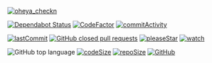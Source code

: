[![oheya_checkn](https://user-images.githubusercontent.com/51361424/99632157-1adfff00-2a80-11eb-9415-658c8a44544f.png)](https://github.com/tak-st/oheya_checkn)

[![Dependabot Status](https://api.dependabot.com/badges/status?host=github&repo=tak-st/oheya_checkn)](https://dependabot.com)
[![CodeFactor](https://www.codefactor.io/repository/github/tak-st/oheya_checkn/badge)](https://www.codefactor.io/repository/github/tak-st/oheya_checkn)
[![commitActivity](https://img.shields.io/github/commit-activity/w/tak-st/oheya_checkn)](https://github.com/tak-st/oheya_checkn/pulse)

[![lastCommit](https://img.shields.io/github/last-commit/tak-st/oheya_checkn/develop)](https://github.com/tak-st/oheya_checkn/commits/develop)
[![GitHub closed pull requests](https://img.shields.io/github/issues-pr-closed-raw/tak-st/oheya_checkn?color=007ec6&label=pull%20requests)](https://github.com/tak-st/oheya_checkn/pulls)
[![pleaseStar](https://img.shields.io/github/stars/tak-st/oheya_checkn)](https://github.com/tak-st/oheya_checkn/stargazers)
[![watch](https://img.shields.io/github/watchers/tak-st/oheya_checkn)](https://github.com/tak-st/oheya_checkn/watchers)

![GitHub top language](https://img.shields.io/github/languages/top/tak-st/oheya_checkn)
[![codeSize](https://img.shields.io/github/languages/code-size/tak-st/oheya_checkn)](https://github.com/tak-st/oheya_checkn/find/develop)
[![repoSize](https://img.shields.io/github/repo-size/tak-st/oheya_checkn)](https://github.com/tak-st/oheya_checkn/find/develop)
[![GitHub](https://img.shields.io/github/license/tak-st/oheya_checkn)](https://github.com/tak-st/oheya_checkn/blob/develop/LICENSE)
